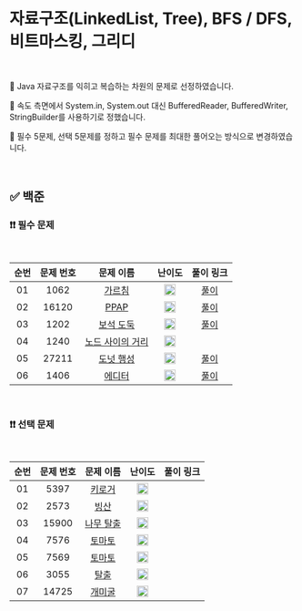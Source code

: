 # 자료구조(LinkedList, Tree), BFS / DFS, 비트마스킹, 그리디

<br/>

📌 Java 자료구조를 익히고 복습하는 차원의 문제로 선정하였습니다.

📌 속도 측면에서 System.in, System.out 대신 BufferedReader, BufferedWriter, StringBuilder를 사용하기로 정했습니다.

📌 필수 5문제, 선택 5문제를 정하고 필수 문제를 최대한 풀어오는 방식으로 변경하였습니다.

<br/>

## ✅ 백준

### ❗❗ 필수 문제

<br/>

순번 | 문제 번호 | 문제 이름 | 난이도 | 풀이 링크
:---: | :---: | :---: | :---: | :---: 
01 | 1062 | [가르침](https://www.acmicpc.net/problem/1062) | <img src="https://static.solved.ac/tier_small/12.svg" width=20px> | [풀이](https://github.com/psj98/Java_Study_Coding_18/blob/main/study/src/study_230215/problemset/boj_1062_2.java)
02 | 16120 | [PPAP](https://www.acmicpc.net/problem/16120) | <img src="https://static.solved.ac/tier_small/12.svg" width=20px> | [풀이](https://github.com/psj98/Java_Study_Coding_18/blob/main/study/src/study_230215/problemset/boj_16120.java)
03 | 1202 | [보석 도둑](https://www.acmicpc.net/problem/1202) | <img src="https://static.solved.ac/tier_small/14.svg" width=20px> | [풀이](https://github.com/psj98/Java_Study_Coding_18/blob/main/study/src/study_230215/problemset/boj_1202.java)
04 | 1240 | [노드 사이의 거리](https://www.acmicpc.net/problem/1240) | <img src="https://static.solved.ac/tier_small/11.svg" width=20px> | []()
05 | 27211 | [도넛 행성](https://www.acmicpc.net/problem/27211) | <img src="https://static.solved.ac/tier_small/11.svg" width=20px> | [풀이](https://github.com/psj98/Java_Study_Coding_18/blob/main/study/src/study_230215/problemset/boj_27211.java)
06 | 1406 | [에디터](https://www.acmicpc.net/problem/1406) | <img src="https://static.solved.ac/tier_small/9.svg" width=20px> | [풀이](https://github.com/psj98/Java_Study_Coding_18/blob/main/study/src/study_230215/problemset/boj_1406_1.java)


<br/>

### ❗❗ 선택 문제

<br/>

순번 | 문제 번호 | 문제 이름 | 난이도 | 풀이 링크
:---: | :---: | :---: | :---: | :---: 
01 | 5397 | [키로거](https://www.acmicpc.net/problem/5397) | <img src="https://static.solved.ac/tier_small/9.svg" width=20px> | []()
02 | 2573 | [빙산](https://www.acmicpc.net/problem/2573) | <img src="https://static.solved.ac/tier_small/12.svg" width=20px> | []()
03 | 15900 | [나무 탈출](https://www.acmicpc.net/problem/15900) | <img src="https://static.solved.ac/tier_small/10.svg" width=20px> | []()
04 | 7576 | [토마토](https://www.acmicpc.net/problem/7576) | <img src="https://static.solved.ac/tier_small/11.svg" width=20px> | []()
05 | 7569 | [토마토](https://www.acmicpc.net/problem/7569) | <img src="https://static.solved.ac/tier_small/11.svg" width=20px> | []()
06 | 3055 | [탈출](https://www.acmicpc.net/problem/3055) | <img src="https://static.solved.ac/tier_small/12.svg" width=20px> | []()
07 | 14725 | [개미굴](https://www.acmicpc.net/problem/14725) | <img src="https://static.solved.ac/tier_small/13.svg" width=20px> | []()